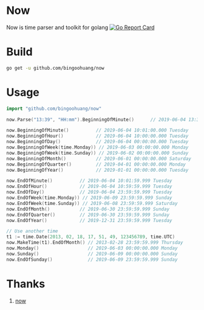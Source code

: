 # Now

Now is time parser and toolkit for golang [![Go Report Card](https://goreportcard.com/badge/github.com/bingoohuang/now)](https://goreportcard.com/report/github.com/bingoohuang/now)

# Build

```bash
go get -u github.com/bingoohuang/now
```

# Usage

```go
import "github.com/bingoohuang/now"

now.Parse("13:39", "HH:mm").BeginningOfMinute()      // 2019-06-04 13:39:00.000 Tuesday

now.BeginningOfMinute()          // 2019-06-04 10:01:00.000 Tuesday
now.BeginningOfHour()            // 2019-06-04 10:00:00.000 Tuesday
now.BeginningOfDay()             // 2019-06-04 00:00:00.000 Tuesday
now.BeginningOfWeek(time.Monday)) // 2019-06-03 00:00:00.000 Monday
now.BeginningOfWeek(time.Sunday)) // 2019-06-02 00:00:00.000 Sunday
now.BeginningOfMonth()           // 2019-06-01 00:00:00.000 Saturday
now.BeginningOfQuarter()         // 2019-04-01 00:00:00.000 Monday
now.BeginningOfYear()            // 2019-01-01 00:00:00.000 Tuesday

now.EndOfMinute()          // 2019-06-04 10:01:59.999 Tuesday
now.EndOfHour()            // 2019-06-04 10:59:59.999 Tuesday
now.EndOfDay()             // 2019-06-04 23:59:59.999 Tuesday
now.EndOfWeek(time.Monday)) // 2019-06-09 23:59:59.999 Sunday
now.EndOfWeek(time.Sunday)) // 2019-06-08 23:59:59.999 Saturday
now.EndOfMonth()           // 2019-06-30 23:59:59.999 Sunday
now.EndOfQuarter()         // 2019-06-30 23:59:59.999 Sunday
now.EndOfYear()            // 2019-12-31 23:59:59.999 Tuesday

// Use another time
t1 := time.Date(2013, 02, 18, 17, 51, 49, 123456789, time.UTC)
now.MakeTime(t1).EndOfMonth() // 2013-02-28 23:59:59.999 Thursday
now.Monday()                  // 2019-06-03 00:00:00.000 Monday
now.Sunday()                  // 2019-06-09 00:00:00.000 Sunday
now.EndOfSunday()             // 2019-06-09 23:59:59.999 Sunday

```

# Thanks 

1. [now](https://github.com/jinzhu/now)
